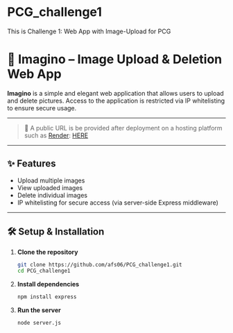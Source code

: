 # PCG_challenge1
This is Challenge 1: Web App with Image-Upload for PCG

# 📸 Imagino – Image Upload & Deletion Web App

**Imagino** is a simple and elegant web application that allows users to upload and delete pictures. Access to the application is restricted via IP whitelisting to ensure secure usage.

---

> 🚀 A public URL is be provided after deployment on a hosting platform such as [Render](https://render.com): [HERE](https://pcg-challenge1-ik58.onrender.com/ )

---
## ✨ Features

- Upload multiple images
- View uploaded images 
- Delete individual images
- IP whitelisting for secure access (via server-side Express middleware)

---
## 🛠️ Setup & Installation

1. **Clone the repository**
   ```bash
   git clone https://github.com/afs06/PCG_challenge1.git
   cd PCG_challenge1
2. **Install dependencies**
   ```bash
   npm install express
4. **Run the server**
   ```bash
   node server.js
